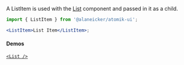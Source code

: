 A ListItem is used with the [List](/#/Data%20Display/List) component and passed in it as a child.

```jsx
import { ListItem } from '@alaneicker/atomik-ui';

<ListItem>List Item</ListItem>;
```

#### Demos

[`<List />`](/#/Data%20Display/List)
